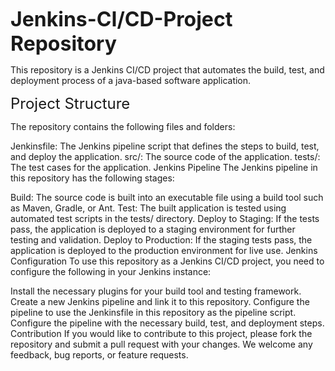 
**<span style="font-size:xx-large;">Jenkins-CI/CD-Project Repository</span>**

This repository is a Jenkins CI/CD project that automates the build, test, and deployment process of a java-based software application.

<span style="font-size:x-large;">Project Structure</span>

The repository contains the following files and folders:

Jenkinsfile: The Jenkins pipeline script that defines the steps to build, test, and deploy the application.
src/: The source code of the application.
tests/: The test cases for the application.
Jenkins Pipeline
The Jenkins pipeline in this repository has the following stages:

Build: The source code is built into an executable file using a build tool such as Maven, Gradle, or Ant.
Test: The built application is tested using automated test scripts in the tests/ directory.
Deploy to Staging: If the tests pass, the application is deployed to a staging environment for further testing and validation.
Deploy to Production: If the staging tests pass, the application is deployed to the production environment for live use.
Jenkins Configuration
To use this repository as a Jenkins CI/CD project, you need to configure the following in your Jenkins instance:

Install the necessary plugins for your build tool and testing framework.
Create a new Jenkins pipeline and link it to this repository.
Configure the pipeline to use the Jenkinsfile in this repository as the pipeline script.
Configure the pipeline with the necessary build, test, and deployment steps.
Contribution
If you would like to contribute to this project, please fork the repository and submit a pull request with your changes. We welcome any feedback, bug reports, or feature requests.





